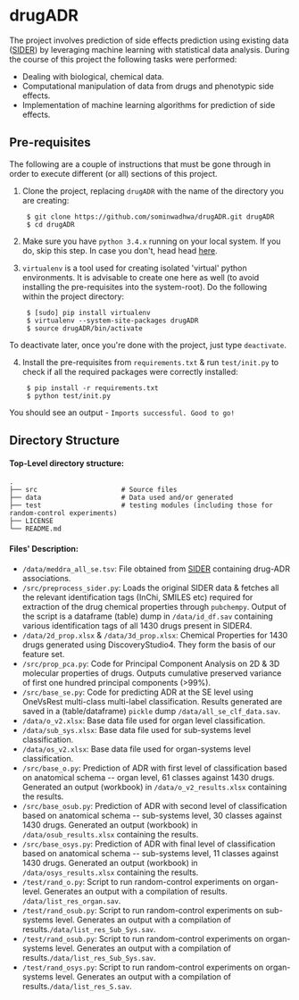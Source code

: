 # drugADR

The project involves prediction of side effects prediction using existing data ([SIDER](http://sideeffects.embl.de/)) by leveraging machine learning with statistical data analysis. During the course of this project the following tasks were performed:
- Dealing with biological, chemical data.
- Computational manipulation of data from drugs and phenotypic side effects.
- Implementation of machine learning algorithms for prediction of side effects.

## Pre-requisites

The following are a couple of instructions that must be gone through in order to execute different (or all) sections of this project.

1. Clone the project, replacing ``drugADR`` with the name of the directory you are creating:

        $ git clone https://github.com/sominwadhwa/drugADR.git drugADR
        $ cd drugADR

2. Make sure you have ``python 3.4.x`` running on your local system. If you do, skip this step. In case you don't, head
head [here](https://www.python.org/downloads/).

3. ``virtualenv`` is a tool used for creating isolated 'virtual' python environments. It is advisable to create one here as well (to avoid installing the pre-requisites into the system-root). Do the following within the project directory:

        $ [sudo] pip install virtualenv
        $ virtualenv --system-site-packages drugADR
        $ source drugADR/bin/activate

To deactivate later, once you're done with the project, just type ``deactivate``.

4. Install the pre-requisites from ``requirements.txt`` & run ``test/init.py`` to check if all the required packages were correctly installed:

        $ pip install -r requirements.txt
        $ python test/init.py

You should see an output - ``Imports successful. Good to go!``

## Directory Structure

#### Top-Level directory structure:

    .
    ├── src                     # Source files
    ├── data                    # Data used and/or generated
    ├── test                    # testing modules (including those for random-control experiments)                  
    ├── LICENSE
    └── README.md


#### Files' Description:

- ``/data/meddra_all_se.tsv``: File obtained from [SIDER](http://sideeffects.embl.de/download/) containing drug-ADR associations.
- ``/src/preprocess_sider.py``: Loads the original SIDER data & fetches all the relevant identification tags (InChi, SMILES etc) required for extraction of the drug chemical properties through ``pubchempy``. Output of the script is a dataframe (table) dump in ``/data/id_df.sav`` containing various identification tags of all 1430 drugs present in SIDER4.
- ``/data/2d_prop.xlsx`` & ``/data/3d_prop.xlsx``: Chemical Properties for 1430 drugs generated using DiscoveryStudio4. They form the basis of our feature set.
- ``/src/prop_pca.py``: Code for Principal Component Analysis on 2D & 3D molecular properties of drugs. Outputs cumulative preserved variance of first one hundred principal components (>99%).
- ``/src/base_se.py``: Code for predicting ADR at the SE level using OneVsRest multi-class multi-label classification. Results generated are saved in a (table/dataframe) ``pickle`` dump ``/data/all_se_clf_data.sav``.
-  ``/data/o_v2.xlsx``: Base data file used for organ level classification.
-  ``/data/sub_sys.xlsx``: Base data file used for sub-systems level classification.
-  ``/data/os_v2.xlsx``: Base data file used for organ-systems level classification.
- ``/src/base_o.py``: Prediction of ADR with first level of classification based on anatomical schema -- organ level, 61 classes against 1430 drugs. Generated an output (workbook) in ``/data/o_v2_results.xlsx`` containing the results.
- ``/src/base_osub.py``: Prediction of ADR with second level of classification based on anatomical schema -- sub-systems level, 30 classes against 1430 drugs. Generated an output (workbook) in ``/data/osub_results.xlsx`` containing the results.
- ``/src/base_osys.py``: Prediction of ADR with final level of classification based on anatomical schema -- sub-systems level, 11 classes against 1430 drugs. Generated an output (workbook) in ``/data/osys_results.xlsx`` containing the results.
- ``/test/rand_o.py``: Script to run random-control experiments on organ-level. Generates an output with a compilation of results. ``/data/list_res_organ.sav``.
- ``/test/rand_osub.py``: Script to run random-control experiments on sub-systems level. Generates an output with a compilation of results.``/data/list_res_Sub_Sys.sav``.
- ``/test/rand_osub.py``: Script to run random-control experiments on organ-systems level. Generates an output with a compilation of results.``/data/list_res_Sub_Sys.sav``.
- ``/test/rand_osys.py``: Script to run random-control experiments on organ-systems level. Generates an output with a compilation of results.``/data/list_res_S.sav``.
